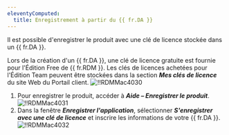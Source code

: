 ```yaml
---
eleventyComputed:
  title: Enregistrement à partir du {{ fr.DA }}
---
```

Il est possible d'enregistrer le produit avec une clé de licence stockée dans un {{ fr.DA }}.

Lors de la création d'un {{ fr.DA }}, une clé de licence gratuite est fournie pour l'Édition Free de {{ fr.RDM }}. Les clés de licences achetées pour l'Édition Team peuvent être stockées dans la section ***Mes clés de licence*** du site Web du Portail client.
![!!RDMMac4030](https://cdnweb.devolutions.net/docs/fr/rdm/mac/RdmMac4030.png)

1. Pour enregistrer le produit, accéder à ***Aide – Enregistrer le produit***.
![!!RDMMac4031](https://cdnweb.devolutions.net/docs/fr/rdm/mac/RdmMac4031.png)
1. Dans la fenêtre ***Enregistrer l'application***, sélectionner ***S'enregistrer avec une clé de licence*** et inscrire les informations de votre {{ fr.DA }}.
![!!RDMMac4032](https://cdnweb.devolutions.net/docs/fr/rdm/mac/RdmMac4032.png)

